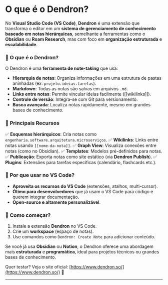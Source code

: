 # O que é o Dendron?

No **Visual Studio Code (VS Code)**, **Dendron** é uma extensão que transforma o editor em um **sistema de gerenciamento de conhecimento baseado em notas hierárquicas**, semelhante a ferramentas como o **Obsidian** ou **Roam Research**, mas com foco em **organização estruturada** e **escalabilidade**.

### 🔹 **O que é o Dendron?**

O Dendron é uma **ferramenta de note-taking** que usa:

- **Hierarquia de notas**: Organiza informações em uma estrutura de pastas aninhadas (ex: `projeto.ideias.tarefas`).
- **Markdown**: Todas as notas são salvas em arquivos `.md`.
- **Links entre notas**: Permite vincular ideias facilmente ([[wikilinks]]).
- **Controle de versão**: Integra-se com Git para versionamento.
- **Busca avançada**: Localiza notas rapidamente, mesmo em grandes bases de conhecimento.

### 🔹 **Principais Recursos**

✅ **Esquemas hierárquicos**: Cria notas como `engenharia.software.arquitetura.microserviços`.
✅ **Wikilinks**: Links entre notas usando `[[nome-da-nota]]`.
✅ **Graph View**: Visualiza conexões entre notas (como no Obsidian).
✅ **Templates**: Modelos pré-definidos para notas.
✅ **Publicação**: Exporta notas como site estático (via **Dendron Publish**).
✅ **Plugins**: Extensões para tarefas específicas (calendário, flashcards etc.).

### 🔹 **Por que usar no VS Code?**

- **Aproveita os recursos do VS Code** (extensões, atalhos, multi-cursor).
- **Ótimo para desenvolvedores** que já usam o VS Code para código e querem integrar documentação.
- **Open-source e altamente personalizável**.

### 🔹 **Como começar?**

1. Instale a extensão **Dendron** no VS Code.
2. Crie um **workspace** (espaço de notas).
3. Use comandos como `Dendron: Create Note` para adicionar conteúdo.

Se você já usa **Obsidian** ou **Notion**, o Dendron oferece uma abordagem mais **estruturada** e **programática**, ideal para projetos técnicos ou grandes bases de conhecimento.

Quer testar? Veja o site oficial: [https://www.dendron.so/](https://www.dendron.so/) 🚀

---
